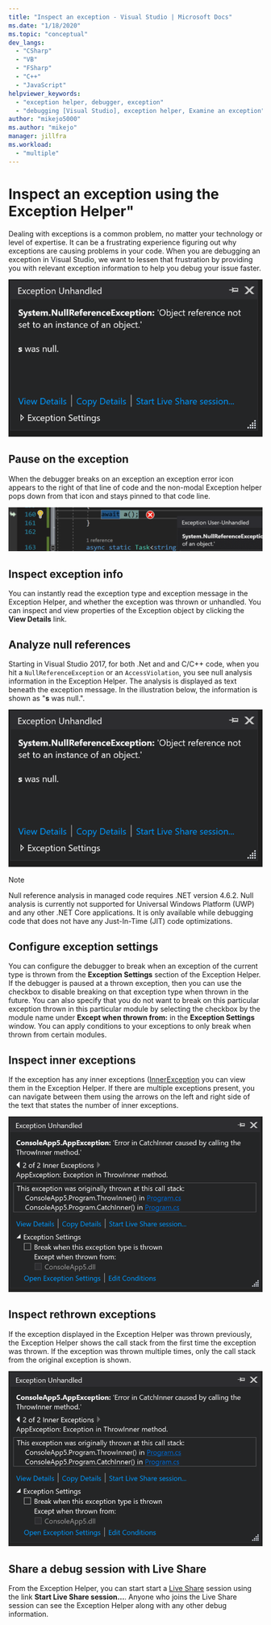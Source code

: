 ```yaml
---
title: "Inspect an exception - Visual Studio | Microsoft Docs"
ms.date: "1/18/2020"
ms.topic: "conceptual"
dev_langs:
  - "CSharp"
  - "VB"
  - "FSharp"
  - "C++"
  - "JavaScript"
helpviewer_keywords:
  - "exception helper, debugger, exception"
  - "debugging [Visual Studio], exception helper, Examine an exception"
author: "mikejo5000"
ms.author: "mikejo"
manager: jillfra
ms.workload:
  - "multiple"
---
```

# Inspect an exception using the Exception Helper" 

Dealing with exceptions is a common problem, no matter your technology or level of expertise. It can be a frustrating experience figuring out why exceptions are causing problems in your code. When you are debugging an exception in Visual Studio, we want to lessen that frustration by providing you with relevant exception information to help you debug your issue faster.

![Exception Helper](media/debugger-exception-helper-default.png)


## Pause on the exception
When the debugger breaks on an exception an exception error icon appears to the right of that line of code and the non-modal Exception helper pops down from that icon and stays pinned to that code line.

![Exception helper adjacent to line of code](media/debugger-exception-helper-locerror.png)

## Inspect exception info
You can instantly read the exception type and exception message in the Exception Helper, and whether the exception was thrown or unhandled. You can inspect and view properties of the Exception object by clicking the **View Details** link.

## Analyze null references
Starting in Visual Studio 2017, for both .Net and and C/C++ code, when you hit a `NullReferenceException` or an `AccessViolation`, you see null analysis information in the Exception Helper. The analysis is displayed as text beneath the exception message. In the illustration below, the information is shown as "**s** was null.".


![Exception helper null analysis](media/debugger-exception-helper-default.png)


> [!NOTE]
> Null reference analysis in managed code requires .NET version 4.6.2. Null analysis is currently not supported for Universal Windows Platform (UWP) and any other .NET Core applications. It is only available while debugging code that does not have any Just-In-Time (JIT) code optimizations.

## Configure exception settings 
You can configure the debugger to break when an exception of the current type is thrown from the **Exception Settings** section of the Exception Helper. If the debugger is paused at a thrown exception, then you can use the checkbox to disable breaking on that exception type when thrown in the future. You can also specify that you do not want to break on this particular exception thrown in this particular module by selecting the checkbox by the module name under **Except when thrown from:** in the **Exception Settings** window. You can apply conditions to your exceptions to only break when thrown from certain modules.

## Inspect inner exceptions 
If the exception has any inner exceptions ([InnerException](https://docs.microsoft.com/dotnet/api/system.exception.innerexception) you can view them in the Exception Helper. If there are multiple exceptions present, you can navigate between them using the arrows on the left and right side of the text that states the number of inner exceptions.

![Exception helper with inner exception](media/debugger-exception-helper-innerexception.png)

## Inspect rethrown exceptions
If the exception displayed in the Exception Helper was thrown previously, the Exception Helper shows the call stack from the first time the exception was thrown. If the exception was thrown multiple times, only the call stack from the original exception is shown.

![Exception helper with rethrown exceptions](media/debugger-exception-helper-innerexception.png)

## Share a debug session with Live Share
From the Exception Helper, you can start start a [Live Share](https://docs.microsoft.com/visualstudio/liveshare/) session using the link **Start Live Share session...**. Anyone who joins the Live Share session can see the Exception Helper along with any other debug information.